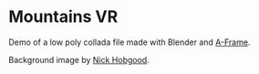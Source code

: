 # Mountains VR

Demo of a low poly collada file made with Blender and [A-Frame](https://aframe.io/).

Background image by [Nick Hobgood](https://flic.kr/p/rxXcNL).
